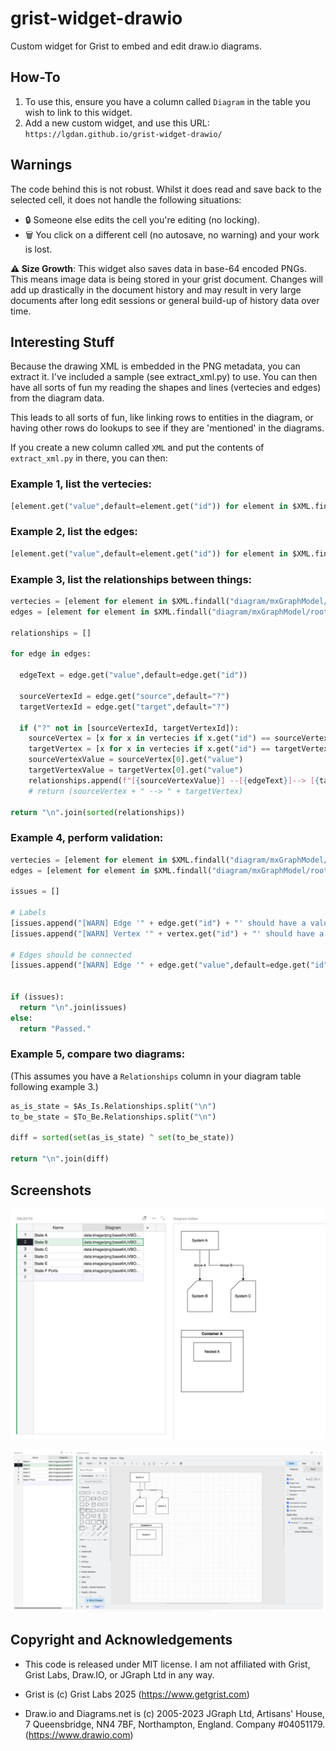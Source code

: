 # grist-widget-drawio
Custom widget for Grist to embed and edit draw.io diagrams.

## How-To

1. To use this, ensure you have a column called `Diagram` in the table you wish to link to this widget. 
2. Add a new custom widget, and use this URL: `https://lgdan.github.io/grist-widget-drawio/`

## Warnings

The code behind this is not robust. Whilst it does read and save back to the selected cell, it does not handle the following situations:

- 🔒 Someone else edits the cell you're editing (no locking).
- 🗑️ You click on a different cell (no autosave, no warning) and your work is lost.

**⚠️ Size Growth**: This widget also saves data in base-64 encoded PNGs. This means image data is being stored in your grist document. Changes will add up drastically in the document history and may result in very large documents after long edit sessions or general build-up of history data over time.

## Interesting Stuff

Because the drawing XML is embedded in the PNG metadata, you can extract it. I've included a sample (see extract_xml.py) to use. You can then have all sorts of fun my reading the shapes and lines (vertecies and edges) from the diagram data.

This leads to all sorts of fun, like linking rows to entities in the diagram, or having other rows do lookups to see if they are 'mentioned' in the diagrams.

If you create a new column called `XML` and put the contents of `extract_xml.py` in there, you can then:

### Example 1, list the vertecies:

```python
[element.get("value",default=element.get("id")) for element in $XML.findall("diagram/mxGraphModel/root/mxCell") if element.get("vertex",default=None)]
```

### Example 2, list the edges:

```python
[element.get("value",default=element.get("id")) for element in $XML.findall("diagram/mxGraphModel/root/mxCell") if element.get("edge",default=None)]
```

### Example 3, list the relationships between things:

```python
vertecies = [element for element in $XML.findall("diagram/mxGraphModel/root/mxCell") if element.get("vertex",default=None)]
edges = [element for element in $XML.findall("diagram/mxGraphModel/root/mxCell") if element.get("edge",default=None)]

relationships = []

for edge in edges:
  
  edgeText = edge.get("value",default=edge.get("id"))
  
  sourceVertexId = edge.get("source",default="?")
  targetVertexId = edge.get("target",default="?")
  
  if ("?" not in [sourceVertexId, targetVertexId]):
    sourceVertex = [x for x in vertecies if x.get("id") == sourceVertexId]
    targetVertex = [x for x in vertecies if x.get("id") == targetVertexId]
    sourceVertexValue = sourceVertex[0].get("value")
    targetVertexValue = targetVertex[0].get("value")
    relationships.append(f"[{sourceVertexValue}] --[{edgeText}]--> [{targetVertexValue}]")
    # return (sourceVertex + " --> " + targetVertex)
    
return "\n".join(sorted(relationships))
```

### Example 4, perform validation:

```python
vertecies = [element for element in $XML.findall("diagram/mxGraphModel/root/mxCell") if element.get("vertex",default=None)]
edges = [element for element in $XML.findall("diagram/mxGraphModel/root/mxCell") if element.get("edge",default=None)]

issues = []

# Labels
[issues.append("[WARN] Edge '" + edge.get("id") + "' should have a value.") for edge in edges if not edge.get("value")]
[issues.append("[WARN] Vertex '" + vertex.get("id") + "' should have a value.") for vertex in vertecies if not vertex.get("value")]

# Edges should be connected
[issues.append("[WARN] Edge '" + edge.get("value",default=edge.get("id")) + "' should be connected at both ends.") for edge in edges if not (edge.get("source") and edge.get("target"))]


if (issues):
  return "\n".join(issues)
else:
  return "Passed."
```

### Example 5, compare two diagrams:

(This assumes you have a `Relationships` column in your diagram table following example 3.)

```python
as_is_state = $As_Is.Relationships.split("\n")
to_be_state = $To_Be.Relationships.split("\n")

diff = sorted(set(as_is_state) ^ set(to_be_state))

return "\n".join(diff)
```

## Screenshots

![Viewer Screenshot](grist-widget-drawio.png)

![Editor Screenshot](grist-widget-drawio-edit.png)

## Copyright and Acknowledgements

- This code is released under MIT license. I am not affiliated with Grist, Grist Labs, Draw.IO, or JGraph Ltd in any way.

- Grist is (c) Grist Labs 2025 (https://www.getgrist.com)

- Draw.io and Diagrams.net is (c) 2005-2023 JGraph Ltd, Artisans' House, 7 Queensbridge, NN4 7BF, Northampton, England. Company #04051179. (https://www.drawio.com)